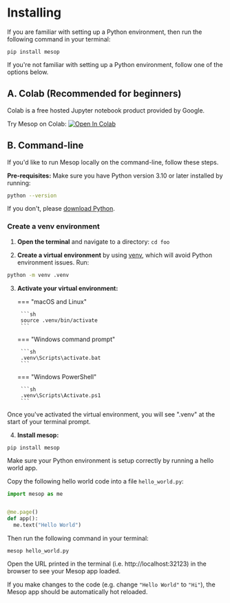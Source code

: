 # Installing

If you are familiar with setting up a Python environment, then run the following command in your terminal:

```shell
pip install mesop
```

If you're not familiar with setting up a Python environment, follow one of the options below.

## A. Colab (Recommended for beginners)

Colab is a free hosted Jupyter notebook product provided by Google.

Try Mesop on Colab: [![Open In Colab](../assets/colab.svg)](https://colab.research.google.com/github/google/mesop/blob/main/notebooks/mesop_colab_getting_started.ipynb)

## B. Command-line

If you'd like to run Mesop locally on the command-line, follow these steps.

**Pre-requisites:** Make sure you have Python version 3.10 or later installed by running:

```sh
python --version
```

If you don't, please [download Python](https://www.python.org/downloads/).

### Create a venv environment

1. **Open the terminal** and navigate to a directory: `cd foo`

2. **Create a virtual environment** by using [venv](https://docs.python.org/3/library/venv.html), which will avoid Python environment issues. Run:

```sh
python -m venv .venv
```

3. **Activate your virtual environment:**

    === "macOS and Linux"

        ```sh
        source .venv/bin/activate
        ```

    === "Windows command prompt"

        ```sh
        .venv\Scripts\activate.bat
        ```

    === "Windows PowerShell"

        ```sh
        .venv\Scripts\Activate.ps1
        ```

Once you've activated the virtual environment, you will see ".venv" at the start of your terminal prompt.

4. **Install mesop:**

```shell
pip install mesop
```

Make sure your Python environment is setup correctly by running a hello world app.

Copy the following hello world code into a file `hello_world.py`:

```python title="hello_world.py"
import mesop as me


@me.page()
def app():
  me.text("Hello World")
```

Then run the following command in your terminal:

```shell
mesop hello_world.py
```

Open the URL printed in the terminal (i.e. http://localhost:32123) in the browser to see your Mesop app loaded.

If you make changes to the code (e.g. change `"Hello World"` to `"Hi"`), the Mesop app should be automatically hot reloaded.
